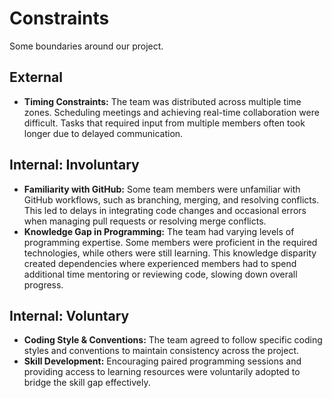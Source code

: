 <!-- this template is for inspiration, feel free to change it however you like! -->

# Constraints

Some boundaries around our project.

## External

<!--
  constraints coming from the outside that your team has no control over:
  - project deadlines
  - number of unit tests required to pass a code review
  - technologies (sometimes a client will tell you what to use)
  - power or connectivity
  - ...
-->

- **Timing Constraints:** The team was distributed across multiple time zones.
Scheduling meetings and achieving real-time collaboration were difficult.
Tasks that required input from multiple members often took longer due to delayed
communication.

## Internal: Involuntary

<!--
  constraints that come from within your team, and you have no control over:
  - each of your individual skill levels
  - amount of time available to work on the project
-->

- **Familiarity with GitHub:** Some team members were unfamiliar with GitHub
workflows, such as branching, merging, and resolving conflicts. This led to
delays in integrating code changes and occasional errors when managing pull
requests or resolving merge conflicts.
- **Knowledge Gap in Programming:** The team had varying levels of programming
expertise. Some members were proficient in the required technologies,
while others were still learning. This knowledge disparity created dependencies
where experienced members had to spend additional time mentoring or reviewing
code, slowing down overall progress.

## Internal: Voluntary

<!--
  constraints that your team decided on to help scope the project. they may include:
  - coding style & conventions
  - agree on a code review checklist for the project repository
  - the number of hours you want to spend working
  - only using the colors black and white
-->

- **Coding Style & Conventions:** The team agreed to follow specific coding
styles and conventions to maintain consistency across the project.
- **Skill Development:** Encouraging paired programming sessions and providing
access to learning resources were voluntarily adopted to bridge the skill gap effectively.

